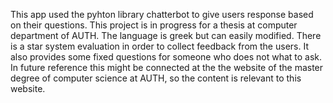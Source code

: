 This app used the pyhton library chatterbot to give users response based on their questions.
This project is in progress for a thesis at computer department of AUTH.
The language is greek but can easily modified.
There is a star system evaluation in order to collect feedback from the users.
It also provides some fixed questions for someone who does not what to ask.
In future reference this might be connected at the the website of the master degree of computer science at AUTH, so the 
content is relevant to this website.
